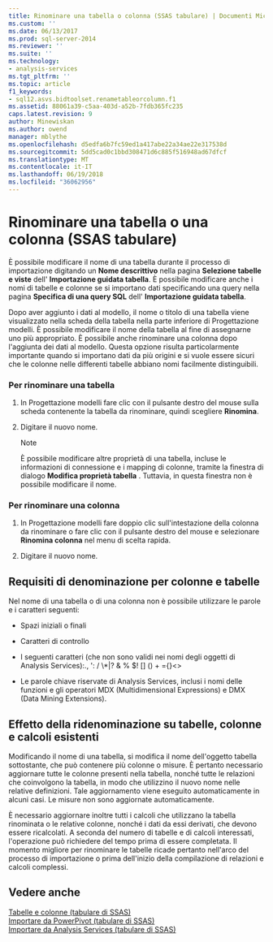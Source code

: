 ```yaml
---
title: Rinominare una tabella o colonna (SSAS tabulare) | Documenti Microsoft
ms.custom: ''
ms.date: 06/13/2017
ms.prod: sql-server-2014
ms.reviewer: ''
ms.suite: ''
ms.technology:
- analysis-services
ms.tgt_pltfrm: ''
ms.topic: article
f1_keywords:
- sql12.asvs.bidtoolset.renametableorcolumn.f1
ms.assetid: 88061a39-c5aa-403d-a52b-7fdb365fc235
caps.latest.revision: 9
author: Minewiskan
ms.author: owend
manager: mblythe
ms.openlocfilehash: d5edfa6b7fc59ed1a417abe22a34ae22e317538d
ms.sourcegitcommit: 5dd5cad0c1bbd308471d6c885f516948ad67dfcf
ms.translationtype: MT
ms.contentlocale: it-IT
ms.lasthandoff: 06/19/2018
ms.locfileid: "36062956"
---
```

# <a name="rename-a-table-or-column-ssas-tabular"></a>Rinominare una tabella o una colonna (SSAS tabulare)
  È possibile modificare il nome di una tabella durante il processo di importazione digitando un **Nome descrittivo** nella pagina **Selezione tabelle e viste** dell' **Importazione guidata tabella**. È possibile modificare anche i nomi di tabelle e colonne se si importano dati specificando una query nella pagina **Specifica di una query SQL** dell' **Importazione guidata tabella**.  
  
 Dopo aver aggiunto i dati al modello, il nome o titolo di una tabella viene visualizzato nella scheda della tabella nella parte inferiore di Progettazione modelli. È possibile modificare il nome della tabella al fine di assegnarne uno più appropriato. È possibile anche rinominare una colonna dopo l'aggiunta dei dati al modello. Questa opzione risulta particolarmente importante quando si importano dati da più origini e si vuole essere sicuri che le colonne nelle differenti tabelle abbiano nomi facilmente distinguibili.  
  
### <a name="to-rename-a-table"></a>Per rinominare una tabella  
  
1.  In Progettazione modelli fare clic con il pulsante destro del mouse sulla scheda contenente la tabella da rinominare, quindi scegliere **Rinomina**.  
  
2.  Digitare il nuovo nome.  
  
    > [!NOTE]  
    >  È possibile modificare altre proprietà di una tabella, incluse le informazioni di connessione e i mapping di colonne, tramite la finestra di dialogo **Modifica proprietà tabella** . Tuttavia, in questa finestra non è possibile modificare il nome.  
  
### <a name="to-rename-a-column"></a>Per rinominare una colonna  
  
1.  In Progettazione modelli fare doppio clic sull'intestazione della colonna da rinominare o fare clic con il pulsante destro del mouse e selezionare **Rinomina colonna** nel menu di scelta rapida.  
  
2.  Digitare il nuovo nome.  
  
## <a name="naming-requirements-for-columns-and-tables"></a>Requisiti di denominazione per colonne e tabelle  
 Nel nome di una tabella o di una colonna non è possibile utilizzare le parole e i caratteri seguenti:  
  
-   Spazi iniziali o finali  
  
-   Caratteri di controllo  
  
-   I seguenti caratteri (che non sono validi nei nomi degli oggetti di Analysis Services):., ': / \\*|? & % $! [] () + ={}<>  
  
-   Le parole chiave riservate di Analysis Services, inclusi i nomi delle funzioni e gli operatori MDX (Multidimensional Expressions) e DMX (Data Mining Extensions).  
  
## <a name="effect-of-renaming-on-existing-tables-columns-and-calculations"></a>Effetto della ridenominazione su tabelle, colonne e calcoli esistenti  
 Modificando il nome di una tabella, si modifica il nome dell'oggetto tabella sottostante, che può contenere più colonne o misure. È pertanto necessario aggiornare tutte le colonne presenti nella tabella, nonché tutte le relazioni che coinvolgono la tabella, in modo che utilizzino il nuovo nome nelle relative definizioni. Tale aggiornamento viene eseguito automaticamente in alcuni casi. Le misure non sono aggiornate automaticamente.  
  
 È necessario aggiornare inoltre tutti i calcoli che utilizzano la tabella rinominata o le relative colonne, nonché i dati da essi derivati, che devono essere ricalcolati. A seconda del numero di tabelle e di calcoli interessati, l'operazione può richiedere del tempo prima di essere completata. Il momento migliore per rinominare le tabelle ricade pertanto nell'arco del processo di importazione o prima dell'inizio della compilazione di relazioni e calcoli complessi.  
  
## <a name="see-also"></a>Vedere anche  
 [Tabelle e colonne &#40;tabulare di SSAS&#41;](tables-and-columns-ssas-tabular.md)   
 [Importare da PowerPivot &#40;tabulare di SSAS&#41;](import-from-power-pivot-ssas-tabular.md)   
 [Importare da Analysis Services &#40;tabulare di SSAS&#41;](import-from-analysis-services-ssas-tabular.md)  
  
  
